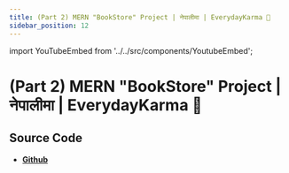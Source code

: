```yaml
---
title: (Part 2) MERN "BookStore" Project | नेपालीमा | EverydayKarma 🧩
sidebar_position: 12
---
```


import YouTubeEmbed from '../../src/components/YoutubeEmbed';

# (Part 2) MERN "BookStore" Project | नेपालीमा | EverydayKarma 🧩

<YouTubeEmbed videoId="4dkQ1EN7Xi4" />

## Source Code

- [**Github**](https://github.com/isarojdahal/node-js-workshop)